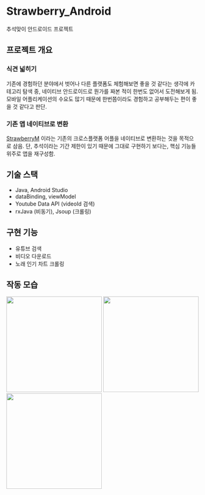 # Strawberry_Android
추석맞이 안드로이드 프로젝트

## 프로젝트 개요
### 식견 넓히기
기존에 경험하던 분야에서 벗어나 다른 플랫폼도 체험해보면 좋을 것 같다는 생각에 카테고리 탐색 중, 네이티브 안드로이드로 뭔가를 짜본 적이 한번도 없어서 도전해보게 됨.
모바일 어플리케이션의 수요도 많기 때문에 한번쯤이라도 경험하고 공부해두는 편이 좋을 것 같다고 판단.

### 기존 앱 네이티브로 변환
[StrawberryM](https://github.com/lcw3176/StrawberryM) 이라는 기존의 크로스플랫폼 어플을 네이티브로 변환하는 것을 목적으로 삼음. 단, 추석이라는 기간 제한이 있기 때문에 그대로 구현하기 보다는, 핵심 기능들 위주로 앱을 재구성함.

## 기술 스택
- Java, Android Studio
- dataBinding, viewModel
- Youtube Data API (videoId 검색)
- rxJava (비동기), Jsoup (크롤링) 

## 구현 기능
- 유튜브 검색
- 비디오 다운로드
- 노래 인기 차트 크롤링

## 작동 모습
<div>
<img src="https://user-images.githubusercontent.com/59993347/134323085-ba65191f-107f-44db-ab22-8ffb58e8ee3f.jpg" width=250>

<img src="https://user-images.githubusercontent.com/59993347/134323063-f8519a96-d8c0-4498-8610-96a8b8d5cc0c.jpg" width=250>

<img src="https://user-images.githubusercontent.com/59993347/134323669-74c89172-ca5e-4721-893d-7c05d0e075c3.jpg" width=250>
</div>




